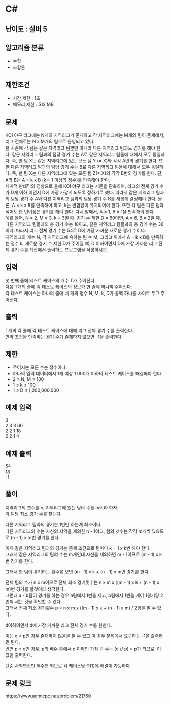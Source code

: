 # C#

## 난이도 : 실버 5

## 알고리즘 분류
  - 수학
  - 조합론

## 제한조건
  - 시간 제한 : 1초
  - 메모리 제한 : 512 MB

## 문제
KOI 야구 리그에는 N개의 지역리그가 존재하고 각 지역리그에는 M개의 팀이 존재해서, 리그 전체로는 N x M개의 팀으로 운영되고 있다.<br/>
한 시즌에 각 팀은 같은 지역리그 팀뿐만 아니라 다른 지역리그 팀과도 경기를 해야 한다. 같은 지역리그 팀과의 팀당 경기 수는 A로 같은 지역리그 팀들에 대해서 모두 동일하다. 즉, 한 팀 X는 같은 지역리그에 있는 모든 팀 Y (≠ X)와 각각 A번의 경기를 한다. 또한 다른 지역리그 팀과의 팀당 경기 수는 B로 다른 지역리그 팀들에 대해서 모두 동일하다. 즉, 한 팀 X는 다른 지역리그에 있는 모든 팀 Z(≠ X)와 각각 B번의 경기를 한다. 단, A와 B는 A = k x B (k는 1 이상의 정수)를 만족해야 한다.<br/>
세계적 판데믹의 영향으로 올해 KOI 야구 리그는 시즌을 단축하여, 리그의 전체 경기 수가 D개 이하 이면서 D에 가장 가깝게 되도록 정하기로 했다. 따라서 같은 지역리그 팀과의 팀당 경기 수 A와 다른 지역리그 팀과의 팀당 경기 수 B를 새롭게 결정해야 한다. 물론, A = k x B를 만족해야 하고, k는 변함없이 유지되어야 한다. 또한 각 팀은 다른 팀과 적어도 한 번이상은 경기를 해야 한다. 다시 말해서, A ≥ 1, B ≥ 1을 만족해야 한다.<br/>
예를 들어, N = 2, M = 3, k = 3일 때, 경기 수 제한 D = 60이면, A = 6, B = 2일 때, 다른 지역리그 팀들과의 총 경기 수는 18이고, 같은 지역리그 팀들과의 총 경기 수는 36이다. 따라서 리그 전체 경기 수는 54로 D에 가장 가까운 새로운 경기 수이다.<br/>
지역리그의 개수 N, 각 지역리그에 속하는 팀 수 M, 그리고 위에서 A = k x B를 만족하는 정수 k, 새로운 경기 수 제한 D가 주어질 때, D 이하이면서 D에 가장 가까운 리그 전체 경기 수를 계산해서 출력하는 프로그램을 작성하시오.<br/>


## 입력
첫 번째 줄에 테스트 케이스의 개수 T가 주어진다.<br/>
다음 T개의 줄에 각 테스트 케이스의 정보가 한 줄에 하나씩 주어진다.<br/>
각 테스트 케이스는 하나의 줄에 네 개의 정수 N, M, k, D가 공백 하나를 사이로 두고 주어진다.<br/>


## 출력
T개의 각 줄에 각 테스트 케이스에 대해 리그 전체 경기 수를 출력한다.<br/>
만약 조건을 만족하는 경기 수가 존재하지 않으면 -1을 출력한다.<br/>


## 제한
  - 주어지는 모든 수는 정수이다.
  - 하나의 입력 데이터에서 1개 이상 1 000개 이하의 테스트 케이스를 해결해야 한다.
  - 2 ≤ N, M ≤ 100
  - 1 ≤ k ≤ 100
  - 1 ≤ D ≤ 1,000,000,000


## 예제 입력
3<br/>
2 3 3 60<br/>
2 2 1 18<br/>
2 2 1 4<br/>


## 예제 출력
54<br/>
18<br/>
-1<br/>


## 풀이
지역리그의 갯수를 n, 지역리그에 있는 팀의 수를 m이라 하자.<br/>
각 팀당 최소 경기 수를 찾는다.<br/>


다른 지역리그 팀과의 경기는 1번만 하는게 최소이다.<br/>
다른 지역리그의 수는 자신의 지역을 제외한 n - 1이고, 팀의 갯수는 각각 m개씩 있으므로 (n - 1) x m번 경기를 한다.<br/>


이제 같은 지역리그 팀과의 경기는 문제 조건으로 팀마다 k = 1 x k번 해야 한다.<br/>
그래서 같은 지역리그의 팀의 수는 m개인데 자신을 제외하면 m - 1이므로 (m - 1) x k번 경기를 한다.<br/>


그래서 한 팀이 경기하는 횟수를 보면 (m - 1) x k + (n - 1) x m번 경기를 한다.<br/>


전체 팀의 수가 n x m이므로 전체 최소 경기횟수는 n x m x ((m - 1) x k + (n - 1) x m)번 경기를 할것이라 생각한다.<br/>
그런데 a - b팀이 경기를 하는 경우 a팀에서 1번을 세고, b팀에서 1번을 세어 1경기당 2번씩 세는 것을 확인할 수 있다.<br/>
그래서 전체 최소 경기횟수 p = n x m x ((m - 1) x k + (n - 1) x m) / 2임을 알 수 있다.<br/>


d이하이면서 d에 가장 가까운 리그 전체 경기 수를 원한다.<br/>


이는 d < p인 경우 존재하지 않음을 알 수 있고 이 경우 문제에서 요구하는 -1을 출력하면 된다.<br/>
반면 p ≤ d인 경우, p의 배수 중에서 d 이하인 가장 큰 수는 (d // p) × p가 되므로, 이 값을 출력한다.<br/>


단순 사칙연산만 해주면 되므로 각 케이스당 O(1)에 해결이 가능하다.<br/>


## 문제 링크
https://www.acmicpc.net/problem/21760